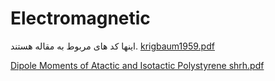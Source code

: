 # Electromagnetic
اینها کد های مربوط به مقاله هستند.
[krigbaum1959.pdf](https://github.com/user-attachments/files/18465507/krigbaum1959.pdf)

[Dipole Moments of Atactic and Isotactic Polystyrene shrh.pdf](https://github.com/user-attachments/files/18465550/Dipole.Moments.of.Atactic.and.Isotactic.Polystyrene.shrh.pdf)
